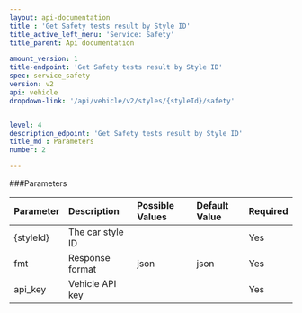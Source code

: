 ```yaml
---
layout: api-documentation
title : 'Get Safety tests result by Style ID'
title_active_left_menu: 'Service: Safety'
title_parent: Api documentation

amount_version: 1
title-endpoint: 'Get Safety tests result by Style ID'
spec: service_safety
version: v2
api: vehicle
dropdown-link: '/api/vehicle/v2/styles/{styleId}/safety'


level: 4
description_edpoint: 'Get Safety tests result by Style ID'
title_md : Parameters
number: 2

---
```


###Parameters

| Parameter  | Description           | Possible Values   | Default Value | Required |
|:-----------|:----------------------|:----------------- |:------------- |:-------- |
| {styleId}  | The car style ID      |                   |               | Yes      |
| fmt        | Response format       | json              | json          | Yes      |
| api_key    | Vehicle API key       |                   |               | Yes      |
